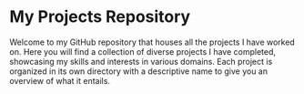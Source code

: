 # My Projects Repository

Welcome to my GitHub repository that houses all the projects I have worked on. Here you will find a collection of diverse projects I have completed, showcasing my skills and interests in various domains. Each project is organized in its own directory with a descriptive name to give you an overview of what it entails.
